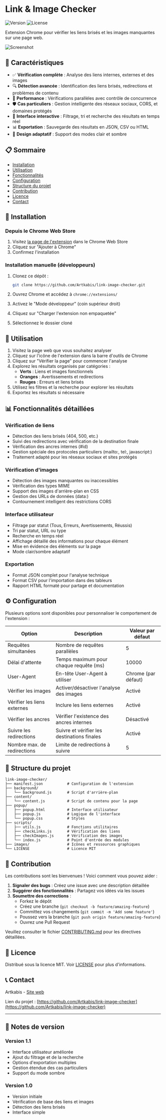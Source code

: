 # Link & Image Checker

![Version](https://img.shields.io/badge/version-1.1-blue)
![License](https://img.shields.io/badge/license-MIT-green)

Extension Chrome pour vérifier les liens brisés et les images manquantes sur une page web.

![Screenshot](images/app-screen.JPG)

## 🌟 Caractéristiques

- ✅ **Vérification complète** : Analyse des liens internes, externes et des images
- 🔍 **Détection avancée** : Identification des liens brisés, redirections et problèmes de contenu
- 🚀 **Performance** : Vérifications parallèles avec contrôle de concurrence
- 🛡️ **Cas particuliers** : Gestion intelligente des réseaux sociaux, CORS, et domaines protégés
- 🔄 **Interface interactive** : Filtrage, tri et recherche des résultats en temps réel
- 📊 **Exportation** : Sauvegarde des résultats en JSON, CSV ou HTML
- 🎨 **Design adaptatif** : Support des modes clair et sombre

## 📋 Sommaire

- [Installation](#-installation)
- [Utilisation](#-utilisation)
- [Fonctionnalités](#-fonctionnalités-détaillées)
- [Configuration](#-configuration)
- [Structure du projet](#-structure-du-projet)
- [Contribution](#-contribution)
- [Licence](#-licence)
- [Contact](#-contact)

## 🔧 Installation

### Depuis le Chrome Web Store

1. Visitez [la page de l'extension](https://chrome.google.com/webstore/detail/link-image-checker/XXXXXX) dans le Chrome Web Store
2. Cliquez sur "Ajouter à Chrome"
3. Confirmez l'installation

### Installation manuelle (développeurs)

1. Clonez ce dépôt :
   ```bash
   git clone https://github.com/Artkabis/link-image-checker.git
   ```

2. Ouvrez Chrome et accédez à `chrome://extensions/`

3. Activez le "Mode développeur" (coin supérieur droit)

4. Cliquez sur "Charger l'extension non empaquetée"

5. Sélectionnez le dossier cloné

## 🚀 Utilisation

1. Visitez la page web que vous souhaitez analyser
2. Cliquez sur l'icône de l'extension dans la barre d'outils de Chrome
3. Cliquez sur "Vérifier la page" pour commencer l'analyse
4. Explorez les résultats organisés par catégories :
   - **Verts** : Liens et images fonctionnels
   - **Oranges** : Avertissements et redirections
   - **Rouges** : Erreurs et liens brisés
5. Utilisez les filtres et la recherche pour explorer les résultats
6. Exportez les résultats si nécessaire

## 📊 Fonctionnalités détaillées

### Vérification de liens

- Détection des liens brisés (404, 500, etc.)
- Suivi des redirections avec vérification de la destination finale
- Vérification des ancres internes (#id)
- Gestion spéciale des protocoles particuliers (mailto:, tel:, javascript:)
- Traitement adapté pour les réseaux sociaux et sites protégés

### Vérification d'images

- Détection des images manquantes ou inaccessibles
- Vérification des types MIME
- Support des images d'arrière-plan en CSS
- Gestion des URLs de données (data:)
- Contournement intelligent des restrictions CORS

### Interface utilisateur

- Filtrage par statut (Tous, Erreurs, Avertissements, Réussis)
- Tri par statut, URL ou type
- Recherche en temps réel
- Affichage détaillé des informations pour chaque élément
- Mise en évidence des éléments sur la page
- Mode clair/sombre adaptatif

### Exportation

- Format JSON complet pour l'analyse technique
- Format CSV pour l'importation dans des tableurs
- Rapport HTML formaté pour partage et documentation

## ⚙️ Configuration

Plusieurs options sont disponibles pour personnaliser le comportement de l'extension :

| Option | Description | Valeur par défaut |
|--------|-------------|-------------------|
| Requêtes simultanées | Nombre de requêtes parallèles | 5 |
| Délai d'attente | Temps maximum pour chaque requête (ms) | 10000 |
| User-Agent | En-tête User-Agent à utiliser | Chrome (par défaut) |
| Vérifier les images | Activer/désactiver l'analyse des images | Activé |
| Vérifier les liens externes | Inclure les liens externes | Activé |
| Vérifier les ancres | Vérifier l'existence des ancres internes | Désactivé |
| Suivre les redirections | Suivre et vérifier les destinations finales | Activé |
| Nombre max. de redirections | Limite de redirections à suivre | 5 |

## 📁 Structure du projet

```
link-image-checker/
├── manifest.json           # Configuration de l'extension
├── background/
│   └── background.js       # Script d'arrière-plan
├── content/
│   └── content.js          # Script de contenu pour la page
├── popup/
│   ├── popup.html          # Interface utilisateur
│   ├── popup.js            # Logique de l'interface
│   └── popup.css           # Styles
├── scripts/
│   ├── utils.js            # Fonctions utilitaires
│   ├── checkLinks.js       # Vérification des liens
│   ├── checkImages.js      # Vérification des images
│   └── index.js            # Point d'entrée des modules
├── images/                 # Icônes et ressources graphiques
└── LICENSE                 # Licence MIT
```

## 🤝 Contribution

Les contributions sont les bienvenues ! Voici comment vous pouvez aider :

1. **Signaler des bugs** : Créez une issue avec une description détaillée
2. **Suggérer des fonctionnalités** : Partagez vos idées via les issues
3. **Soumettre des corrections** :
   - Forkez le dépôt
   - Créez une branche (`git checkout -b feature/amazing-feature`)
   - Committez vos changements (`git commit -m 'Add some feature'`)
   - Poussez vers la branche (`git push origin feature/amazing-feature`)
   - Ouvrez une Pull Request

Veuillez consulter le fichier [CONTRIBUTING.md](CONTRIBUTING.md) pour les directives détaillées.

## 📄 Licence

Distribué sous la licence MIT. Voir [LICENSE](LICENSE) pour plus d'informations.

## 📞 Contact

Artkabis - [Site web](https://github.com/Artkabis)

Lien du projet : [https://github.com/Artkabis/link-image-checker](https://github.com/Artkabis/link-image-checker)

---

## 📝 Notes de version

### Version 1.1
- Interface utilisateur améliorée
- Ajout du filtrage et de la recherche
- Options d'exportation multiples
- Gestion étendue des cas particuliers
- Support du mode sombre

### Version 1.0
- Version initiale
- Vérification de base des liens et images
- Détection des liens brisés
- Interface simple